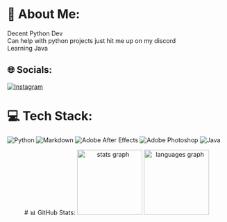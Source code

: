 # 💫 About Me:
Decent Python Dev<br>Can help with python projects just hit me up on my discord <br>Learning Java


## 🌐 Socials:
[![Instagram](https://img.shields.io/badge/Instagram-%23E4405F.svg?logo=Instagram&logoColor=white)](https://instagram.com/whononja) 

# 💻 Tech Stack:
![Python](https://img.shields.io/badge/python-3670A0?style=for-the-badge&logo=python&logoColor=ffdd54) ![Markdown](https://img.shields.io/badge/markdown-%23000000.svg?style=for-the-badge&logo=markdown&logoColor=white) ![Adobe After Effects](https://img.shields.io/badge/Adobe%20After%20Effects-9999FF.svg?style=for-the-badge&logo=Adobe%20After%20Effects&logoColor=white) ![Adobe Photoshop](https://img.shields.io/badge/adobephotoshop-%2331A8FF.svg?style=for-the-badge&logo=adobephotoshop&logoColor=white) ![Java](https://img.shields.io/badge/java-%23ED8B00.svg?style=for-the-badge&logo=java&logoColor=white)

<div align="center">
# 📊 GitHub Stats:
  <img src="https://github-readme-stats.vercel.app/api?username=DamnUi&theme=tokyonight&hide_border=false&include_all_commits=true&count_private=false" height="150" alt="stats graph"  />
  <img src="https://github-readme-stats.vercel.app/api/top-langs/?username=DamnUi&theme=tokyonight&hide_border=false&include_all_commits=true&count_private=false&layout=compact" height="150" alt="languages graph"  />
</div>




